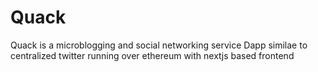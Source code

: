 # Quack
Quack is a microblogging and social networking service Dapp similae to centralized twitter running over ethereum with nextjs based frontend
